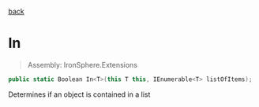 ﻿

[back](/IronSphere.Extensions/types/GenericExtension)

# In

> Assembly: IronSphere.Extensions

```csharp
public static Boolean In<T>(this T this, IEnumerable<T> listOfItems);
```

Determines if an object is contained in a list

 